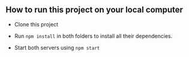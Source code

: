 ## How to run this project on your local computer

- Clone this project

- Run `npm install` in both folders to install all their dependencies.

- Start both servers using `npm start`